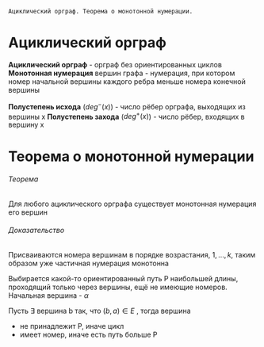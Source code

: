 	Ациклический орграф. Теорема о монотонной нумерации.
# Ациклический орграф
**Ациклический орграф** - орграф без ориентированных циклов
**Монотонная нумерация** вершин графа - нумерация, при котором номер начальной вершины каждого ребра меньше номера конечной вершины

**Полустепень исхода** ($deg^-(x)$) - число рёбер орграфа, выходящих из вершины x
**Полустепень захода** ($deg^+(x)$) - число рёбер, входящих в вершину x

# Теорема о монотонной нумерации
###### Теорема
Для любого ациклического орграфа существует монотонная нумерация его вершин
###### Доказательство
Присваиваются номера вершинам в порядке возрастания, $1, \dots, k$, таким образом уже частичная нумерация монотонна

Выбирается какой-то ориентированный путь P наибольшей длины, проходящий только через вершины, ещё не имеющие номеров. Начальная вершина - $\alpha$

Пусть $\exists$ вершина b так, что $(b,a) \in E$ , тогда вершина
- не принадлежит P, иначе цикл
- имеет номер, иначе есть путь больше P